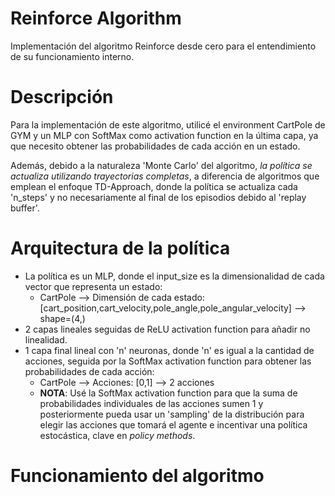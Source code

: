 # Reinforce Algorithm
Implementación del algoritmo Reinforce desde cero para el entendimiento de su funcionamiento interno.

# Descripción
Para la implementación de este algoritmo, utilicé el environment CartPole de GYM y un MLP con SoftMax como activation function en la última capa, ya que necesito obtener las probabilidades de cada acción en un estado.

Además, debido a la naturaleza 'Monte Carlo' del algoritmo, *la política se actualiza utilizando trayectorias completas*, a diferencia de algoritmos que emplean el enfoque TD-Approach, donde la política se actualiza cada 'n_steps' y no necesariamente al final de los episodios debido al 'replay buffer'.  

# Arquitectura de la política 
- La política es un MLP, donde el input_size es la dimensionalidad de cada vector que representa un estado:
  - CartPole --> Dimensión de cada estado: [cart_position,cart_velocity,pole_angle,pole_angular_velocity] --> shape=(4,)
- 2 capas lineales seguidas de ReLU activation function para añadir no linealidad.
- 1 capa final lineal con 'n' neuronas, donde 'n' es igual a la cantidad de acciones, seguida por la SoftMax activation function para obtener las probabilidades de cada acción:
  - CartPole --> Acciones: [0,1] --> 2 acciones
  - **NOTA**: Usé la SoftMax activation function para que la suma de probabilidades individuales de las acciones sumen 1 y posteriormente pueda usar un 'sampling' de la distribución para elegir las acciones que tomará el agente e incentivar una política estocástica, clave en *policy methods*.

# Funcionamiento del algoritmo
